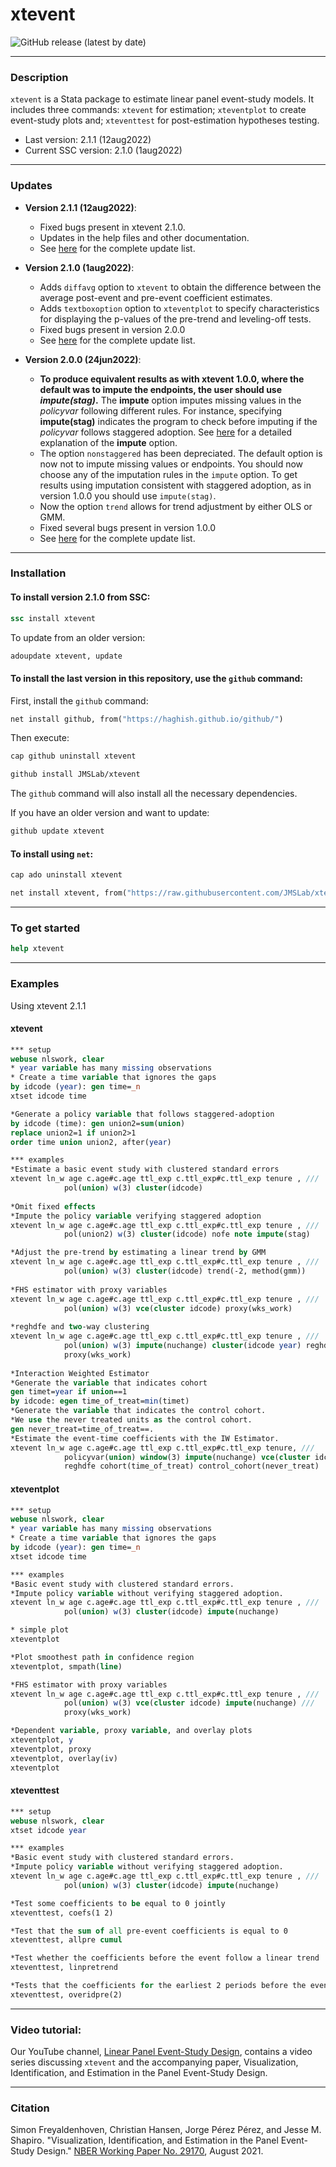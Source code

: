 # xtevent
![GitHub release (latest by date)](https://img.shields.io/github/v/release/JMSLab/xtevent?label=last%20version)

-----------

### Description
`xtevent` is a Stata package to estimate linear panel event-study models. It includes three commands: `xtevent` for estimation; `xteventplot` to create event-study plots and; `xteventtest` for post-estimation hypotheses testing. 


- Last version: 2.1.1 (12aug2022)
- Current SSC version: 2.1.0 (1aug2022)
-----------

### Updates

* **Version 2.1.1 (12aug2022)**:
    - Fixed bugs present in xtevent 2.1.0.
    - Updates in the help files and other documentation.
    - See [here](https://github.com/JMSLab/xtevent/releases/tag/v2.1.1)  for the complete update list.
    
* **Version 2.1.0 (1aug2022)**:
    - Adds `diffavg` option to `xtevent` to obtain the difference between the average post-event and pre-event coefficient estimates. 
    - Adds `textboxoption` option to `xteventplot` to specify characteristics for displaying the p-values of the pre-trend and leveling-off tests.
    - Fixed bugs present in version 2.0.0
    - See [here](https://github.com/JMSLab/xtevent/releases/tag/v2.1.0)  for the complete update list.
    
* **Version 2.0.0 (24jun2022)**:
    - **To produce equivalent results as with xtevent 1.0.0, where the default was to impute the endpoints, the user should use *impute(stag)*.** The **impute** option imputes missing values in the *policyvar* following different rules. For instance, specifying **impute(stag)** indicates the program to check before imputing if the *policyvar* follows staggered adoption. See [here](https://raw.githack.com/JMSLab/xtevent/issue103_emphasize_impute_option/issue103/impute_option_description.html) for a detailed explanation of the **impute** option.
    - The option `nonstaggered` has been depreciated. The default option is now not to impute missing values or endpoints.   You should now choose any of the imputation rules in the `impute` option. To get results using imputation consistent with staggered adoption, as in version 1.0.0 you should use `impute(stag)`.
    - Now the option `trend` allows for trend adjustment by either OLS or GMM.
    - Fixed several bugs present in version 1.0.0
    - See [here](https://github.com/JMSLab/xtevent/releases/tag/v2.0.0)  for the complete update list.
    
-----------
### Installation

#### To install version 2.1.0 from SSC:
```stata
ssc install xtevent
```

To update from an older version:
```stata
adoupdate xtevent, update
```


#### To install the last version in this repository, use the `github` command:
   First, install the `github` command:
```stata
net install github, from("https://haghish.github.io/github/")
```
   Then execute:
```stata
cap github uninstall xtevent
```
```stata
github install JMSLab/xtevent
```

The `github` command will also install all the necessary dependencies.

If you have an older version and want to update:
```stata
github update xtevent
```

#### To install using `net`:
```stata
cap ado uninstall xtevent
```
```stata
net install xtevent, from("https://raw.githubusercontent.com/JMSLab/xtevent/master")
```
-----------

### To get started
```stata
help xtevent
```

-----------

### Examples

Using xtevent 2.1.1

#### xtevent
```stata
*** setup
webuse nlswork, clear
* year variable has many missing observations
* Create a time variable that ignores the gaps
by idcode (year): gen time=_n
xtset idcode time

*Generate a policy variable that follows staggered-adoption
by idcode (time): gen union2=sum(union)
replace union2=1 if union2>1 
order time union union2, after(year)

*** examples
*Estimate a basic event study with clustered standard errors 
xtevent ln_w age c.age#c.age ttl_exp c.ttl_exp#c.ttl_exp tenure , ///
            pol(union) w(3) cluster(idcode) 
            
*Omit fixed effects
*Impute the policy variable verifying staggered adoption
xtevent ln_w age c.age#c.age ttl_exp c.ttl_exp#c.ttl_exp tenure , ///
            pol(union2) w(3) cluster(idcode) nofe note impute(stag)

*Adjust the pre-trend by estimating a linear trend by GMM
xtevent ln_w age c.age#c.age ttl_exp c.ttl_exp#c.ttl_exp tenure , ///
            pol(union) w(3) cluster(idcode) trend(-2, method(gmm))
			
*FHS estimator with proxy variables
xtevent ln_w age c.age#c.age ttl_exp c.ttl_exp#c.ttl_exp tenure , ///
            pol(union) w(3) vce(cluster idcode) proxy(wks_work) 
			          
*reghdfe and two-way clustering
xtevent ln_w age c.age#c.age ttl_exp c.ttl_exp#c.ttl_exp tenure , ///
            pol(union) w(3) impute(nuchange) cluster(idcode year) reghdfe ///
            proxy(wks_work)
            
*Interaction Weighted Estimator
*Generate the variable that indicates cohort
gen timet=year if union==1
by idcode: egen time_of_treat=min(timet)
*Generate the variable that indicates the control cohort. 
*We use the never treated units as the control cohort. 
gen never_treat=time_of_treat==.
*Estimate the event-time coefficients with the IW Estimator.
xtevent ln_w age c.age#c.age ttl_exp c.ttl_exp#c.ttl_exp tenure, ///
            policyvar(union) window(3) impute(nuchange) vce(cluster idcode) ///
            reghdfe cohort(time_of_treat) control_cohort(never_treat) 

```

#### xteventplot
```stata
*** setup
webuse nlswork, clear
* year variable has many missing observations
* Create a time variable that ignores the gaps
by idcode (year): gen time=_n
xtset idcode time

*** examples 
*Basic event study with clustered standard errors. 
*Impute policy variable without verifying staggered adoption.
xtevent ln_w age c.age#c.age ttl_exp c.ttl_exp#c.ttl_exp tenure , ///
            pol(union) w(3) cluster(idcode) impute(nuchange) 

* simple plot
xteventplot

*Plot smoothest path in confidence region
xteventplot, smpath(line)

*FHS estimator with proxy variables
xtevent ln_w age c.age#c.age ttl_exp c.ttl_exp#c.ttl_exp tenure , ///
            pol(union) w(3) vce(cluster idcode) impute(nuchange) ///
            proxy(wks_work)

*Dependent variable, proxy variable, and overlay plots
xteventplot, y
xteventplot, proxy
xteventplot, overlay(iv)
xteventplot
```

#### xteventtest
```stata
*** setup
webuse nlswork, clear
xtset idcode year

*** examples 
*Basic event study with clustered standard errors. 
*Impute policy variable without verifying staggered adoption.
xtevent ln_w age c.age#c.age ttl_exp c.ttl_exp#c.ttl_exp tenure , ///
            pol(union) w(3) cluster(idcode) impute(nuchange) 

*Test some coefficients to be equal to 0 jointly
xteventtest, coefs(1 2)

*Test that the sum of all pre-event coefficients is equal to 0
xteventtest, allpre cumul

*Test whether the coefficients before the event follow a linear trend
xteventtest, linpretrend

*Tests that the coefficients for the earliest 2 periods before the event are equal to 0
xteventtest, overidpre(2)
```

-----------

### Video tutorial:

Our YouTube channel, [Linear Panel Event-Study Design](https://www.youtube.com/watch?v=hOIB3PwntYg), contains a video series discussing `xtevent` and the accompanying paper, Visualization, Identification, and Estimation in the Panel Event-Study Design.

-----------

### Citation

Simon Freyaldenhoven, Christian Hansen, Jorge Pérez Pérez, and Jesse M. Shapiro. "Visualization, Identification, and Estimation in the Panel Event-Study Design." [NBER Working Paper No. 29170](https://www.nber.org/papers/w29170),
August 2021.
